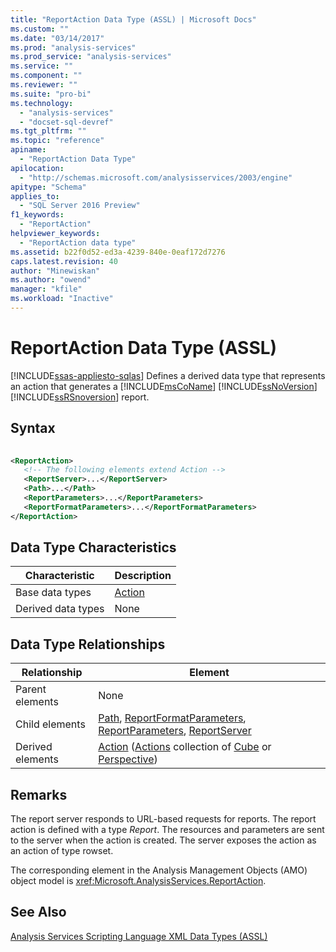 ```yaml
---
title: "ReportAction Data Type (ASSL) | Microsoft Docs"
ms.custom: ""
ms.date: "03/14/2017"
ms.prod: "analysis-services"
ms.prod_service: "analysis-services"
ms.service: ""
ms.component: ""
ms.reviewer: ""
ms.suite: "pro-bi"
ms.technology: 
  - "analysis-services"
  - "docset-sql-devref"
ms.tgt_pltfrm: ""
ms.topic: "reference"
apiname: 
  - "ReportAction Data Type"
apilocation: 
  - "http://schemas.microsoft.com/analysisservices/2003/engine"
apitype: "Schema"
applies_to: 
  - "SQL Server 2016 Preview"
f1_keywords: 
  - "ReportAction"
helpviewer_keywords: 
  - "ReportAction data type"
ms.assetid: b22f0d52-ed3a-4239-840e-0eaf172d7276
caps.latest.revision: 40
author: "Minewiskan"
ms.author: "owend"
manager: "kfile"
ms.workload: "Inactive"
---
```

# ReportAction Data Type (ASSL)
[!INCLUDE[ssas-appliesto-sqlas](../../../includes/ssas-appliesto-sqlas.md)]
  Defines a derived data type that represents an action that generates a [!INCLUDE[msCoName](../../../includes/msconame-md.md)] [!INCLUDE[ssNoVersion](../../../includes/ssnoversion-md.md)] [!INCLUDE[ssRSnoversion](../../../includes/ssrsnoversion-md.md)] report.  
  
## Syntax  
  
```xml  
  
<ReportAction>  
   <!-- The following elements extend Action -->  
   <ReportServer>...</ReportServer>  
   <Path>...</Path>  
   <ReportParameters>...</ReportParameters>  
   <ReportFormatParameters>...</ReportFormatParameters>  
</ReportAction>  
```  
  
## Data Type Characteristics  
  
|Characteristic|Description|  
|--------------------|-----------------|  
|Base data types|[Action](../../../analysis-services/scripting/data-type/action-data-type-assl.md)|  
|Derived data types|None|  
  
## Data Type Relationships  
  
|Relationship|Element|  
|------------------|-------------|  
|Parent elements|None|  
|Child elements|[Path](../../../analysis-services/scripting/properties/path-element-assl.md), [ReportFormatParameters](../../../analysis-services/scripting/collections/reportformatparameters-element-assl.md), [ReportParameters](../../../analysis-services/scripting/collections/reportparameters-element-assl.md), [ReportServer](../../../analysis-services/scripting/properties/reportserver-element-assl.md)|  
|Derived elements|[Action](../../../analysis-services/scripting/objects/action-element-assl.md) ([Actions](../../../analysis-services/scripting/collections/actions-element-assl.md) collection of [Cube](../../../analysis-services/scripting/objects/cube-element-assl.md) or [Perspective](../../../analysis-services/scripting/objects/perspective-element-assl.md))|  
  
## Remarks  
 The report server responds to URL-based requests for reports. The report action is defined with a type *Report*. The resources and parameters are sent to the server when the action is created. The server exposes the action as an action of type rowset.  
  
 The corresponding element in the Analysis Management Objects (AMO) object model is <xref:Microsoft.AnalysisServices.ReportAction>.  
  
## See Also  
 [Analysis Services Scripting Language XML Data Types &#40;ASSL&#41;](../../../analysis-services/scripting/data-type/analysis-services-scripting-language-xml-data-types-assl.md)  
  
  

